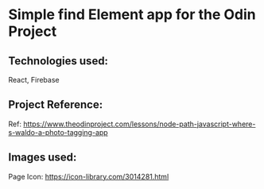 # Simple find Element app for the Odin Project

## Technologies used:

React, Firebase

## Project Reference:

Ref: <https://www.theodinproject.com/lessons/node-path-javascript-where-s-waldo-a-photo-tagging-app>

## Images used:

Page Icon: <https://icon-library.com/3014281.html>